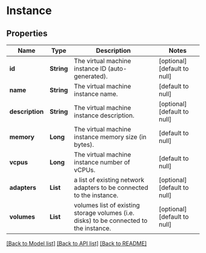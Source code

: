 # Instance
## Properties

| Name | Type | Description | Notes |
|------------ | ------------- | ------------- | -------------|
| **id** | **String** | The virtual machine instance ID (auto-generated). | [optional] [default to null] |
| **name** | **String** | The virtual machine instance name. | [default to null] |
| **description** | **String** | The virtual machine instance description. | [optional] [default to null] |
| **memory** | **Long** | The virtual machine instance memory size (in bytes). | [default to null] |
| **vcpus** | **Long** | The virtual machine instance number of vCPUs. | [default to null] |
| **adapters** | **List** | a list of existing network adapters to be connected to the instance. | [optional] [default to null] |
| **volumes** | **List** | volumes list of existing storage volumes (i.e. disks) to be connected to the instance. | [optional] [default to null] |

[[Back to Model list]](../README.md#documentation-for-models) [[Back to API list]](../README.md#documentation-for-api-endpoints) [[Back to README]](../README.md)

